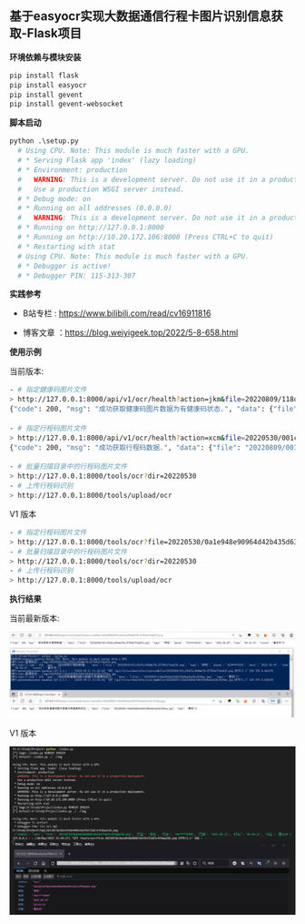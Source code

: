 ## 基于easyocr实现大数据通信行程卡图片识别信息获取-Flask项目

**环境依赖与模块安装**

```bash
pip install flask
pip install easyocr
pip install gevent
pip install gevent-websocket
```

**脚本启动**
```python
python .\setup.py
  # Using CPU. Note: This module is much faster with a GPU.
  # * Serving Flask app 'index' (lazy loading)
  # * Environment: production
  #   WARNING: This is a development server. Do not use it in a production deployment.
  #   Use a production WSGI server instead.
  # * Debug mode: on
  # * Running on all addresses (0.0.0.0)
  #   WARNING: This is a development server. Do not use it in a production deployment.
  # * Running on http://127.0.0.1:8000
  # * Running on http://10.20.172.106:8000 (Press CTRL+C to quit)
  # * Restarting with stat
  # Using CPU. Note: This module is much faster with a GPU.
  # * Debugger is active!
  # * Debugger PIN: 115-313-307
```

**实践参考**

- B站专栏 : https://www.bilibili.com/read/cv16911816

- 博客文章 ：https://blog.weiyigeek.top/2022/5-8-658.html



**使用示例**

当前版本:

```bash
- # 指定健康码图片文件
> http://127.0.0.1:8000/api/v1/ocr/health?action=jkm&file=20220809/118d180d2dc540109d9ab2e22b1529ea.jpg
{"code": 200, "msg": "成功获取健康码图片数据为有健康码状态.", "data": {"file": "20220809/118d180d2dc540109d9ab2e22b1529ea.jpg", "type": "黄码"}}

- # 指定行程码图片文件
> http://127.0.0.1:8000/api/v1/ocr/health?action=xcm&file=20220530/001c35d7ac9844e78c15783bf7fda815.png
{"code": 200, "msg": "成功获取行程码数据.", "data": {"file": "20220809/001c35d7ac9844e78c15783bf7fda815.png", "type": "绿色", "phone": "153****2031", "date": "2022.08.09", "time": "08:34:10", "travel": "重庆市"}}

- # 批量扫描目录中的行程码图片文件
> http://127.0.0.1:8000/tools/ocr?dir=20220530
- # 上传行程码识别
> http://127.0.0.1:8000/tools/upload/ocr
```

V1 版本

```bash
- # 指定行程码图片文件
> http://127.0.0.1:8000/tools/ocr?file=20220530/0a1e948e90964d42b435d63c9f0aa268.png
- # 批量扫描目录中的行程码图片文件
> http://127.0.0.1:8000/tools/ocr?dir=20220530
- # 上传行程码识别
> http://127.0.0.1:8000/tools/upload/ocr
```

**执行结果**

当前最新版本:

![image-20220811211957874](./img/image-20220811211957874.png)

V1 版本

![](./img/image-20220530215301119.png)


